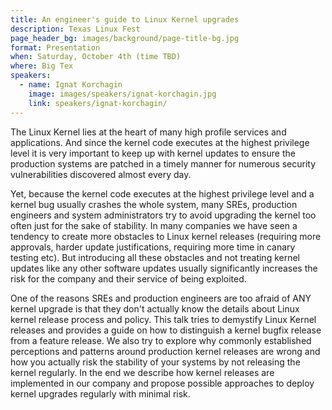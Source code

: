 ```yaml
---
title: An engineer's guide to Linux Kernel upgrades
description: Texas Linux Fest
page_header_bg: images/background/page-title-bg.jpg
format: Presentation
when: Saturday, October 4th (time TBD)
where: Big Tex
speakers:
  - name: Ignat Korchagin
    image: images/speakers/ignat-korchagin.jpg
    link: speakers/ignat-korchagin/
---
```


The Linux Kernel lies at the heart of many high profile services and
applications.  And since the kernel code executes at the highest privilege
level it is very important to keep up with kernel updates to ensure the
production systems are patched in a timely manner for numerous security
vulnerabilities discovered almost every day.

Yet, because the kernel code executes at the highest privilege level and a
kernel bug usually crashes the whole system, many SREs, production engineers
and system administrators try to avoid upgrading the kernel too often just for
the sake of stability.  In many companies we have seen a tendency to create
more obstacles to Linux kernel releases (requiring more approvals, harder
update justifications, requiring more time in canary testing etc).  But
introducing all these obstacles and not treating kernel updates like any other
software updates usually significantly increases the risk for the company and
their service of being exploited.

One of the reasons SREs and production engineers are too afraid of ANY kernel
upgrade is that they don't actually know the details about Linux kernel release
process and policy.  This talk tries to demystify Linux Kernel releases and
provides a guide on how to distinguish a kernel bugfix release from a feature
release.  We also try to explore why commonly established perceptions and
patterns around production kernel releases are wrong and how you actually risk
the stability of your systems by not releasing the kernel regularly.  In the
end we describe how kernel releases are implemented in our company and propose
possible approaches to deploy kernel upgrades regularly with minimal risk.

